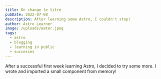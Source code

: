 ```yaml
---
title: On change le titre
pubDate: 2022-07-08
description: After learning some Astro, I couldn't stop!
author: Astro Learner
image: /uploads/water.jpeg
tags:
  - astro
  - blogging
  - learning in public
  - successes
---
```

After a successful first week learning Astro, I decided to try some more. I wrote and imported a small component from memory!